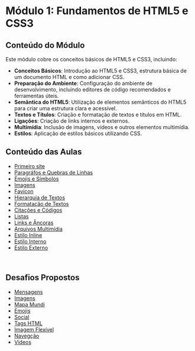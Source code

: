 # Módulo 1: Fundamentos de HTML5 e CSS3

## Conteúdo do Módulo

Este módulo cobre os conceitos básicos de HTML5 e CSS3, incluindo:

- **Conceitos Básicos**: Introdução ao HTML5 e CSS3, estrutura básica de um documento HTML e como adicionar CSS.
- **Preparação do Ambiente**: Configuração do ambiente de desenvolvimento, incluindo editores de código recomendados e ferramentas úteis.
- **Semântica do HTML5**: Utilização de elementos semânticos do HTML5 para criar uma estrutura clara e acessível.
- **Textos e Títulos**: Criação e formatação de textos e títulos em HTML.
- **Ligações**: Criação de links internos e externos.
- **Multimídia**: Inclusão de imagens, vídeos e outros elementos multimídia.
- **Estilos**: Aplicação de estilos básicos utilizando CSS.

## Conteúdo das Aulas
- [Primeiro site](aulas/exc%201/index.html)
- [Paragráfos e Quebras de Linhas](aulas/exc%202/index.html)
- [Emojis e Símbolos](aulas/exc%203/index.html)
- [Imagens](aulas/exc%204/index.html) 
- [Favicon](aulas/exc%205/index.html)
- [Hierarquia de Textos](aulas/exc%206/index.html) 
- [Formatação de Textos](aulas/exc%207/index.html)
- [Citações e Códigos](aulas/exc%208/index.html) 
- [Listas](aulas/exc%209/index.html) 
- [Links e Âncoras](aulas/exc%2010/) 
- [Arquivos Multimídia](aulas/exc%2011/index.html) 
- [Estilo Inline](aulas/exc%2012/index.html)
- [Estilo Interno](aulas/exc%2013/index.html)
- [Estilo Externo](aulas/exc%2014/) 

<br>

## Desafios Propostos

- [Mensagens](desafios/desafio%201/)
- [Imagens](desafios/desafio%202/)
- [Mapa Mundi](desafios/desafio%203/)
- [Emojis](desafios/desafio%204/)
- [Social](desafios/desafio%205/)
- [Tags HTML](desafios/desafio%206/)
- [Imagem Flexível](desafios/desafio%207/)
- [Navegção](desafios/desafio%208/)
- [Vídeos](desafios/desafio%209/)

